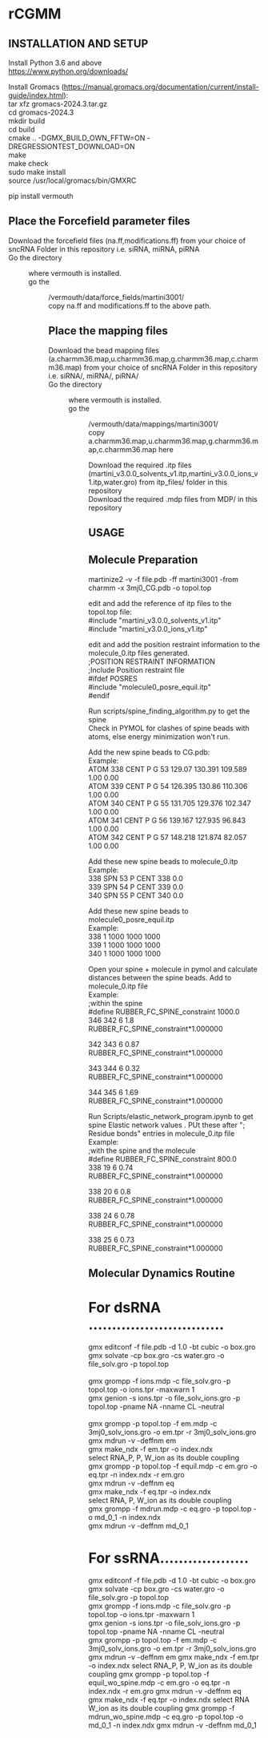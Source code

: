 # rCGMM

INSTALLATION AND SETUP
----------------------
Install Python 3.6 and above<br/>
  https://www.python.org/downloads/<br/>

Install Gromacs (https://manual.gromacs.org/documentation/current/install-guide/index.html):<br/>
  tar xfz gromacs-2024.3.tar.gz<br/>
  cd gromacs-2024.3<br/>
  mkdir build<br/>
  cd build<br/>
  cmake .. -DGMX_BUILD_OWN_FFTW=ON -DREGRESSIONTEST_DOWNLOAD=ON<br/>
  make<br/>
  make check<br/>
  sudo make install<br/>
  source /usr/local/gromacs/bin/GMXRC<br/>

pip install vermouth<br/>

Place the Forcefield parameter files
--------------------------------------
Download the forcefield files (na.ff,modifications.ff) from your choice of sncRNA Folder in this repository i.e. siRNA, miRNA, piRNA <br/>
Go the directory <dir> where vermouth is installed.<br/>
go the <dir>/vermouth/data/force_fields/martini3001/<br/>
copy na.ff and modifications.ff to the above path.<br/>

Place the mapping files 
---------------------------------
Download the bead mapping files (a.charmm36.map,u.charmm36.map,g.charmm36.map,c.charmm36.map) from your choice of sncRNA Folder in this repository i.e. siRNA/, miRNA/, piRNA/<br/>
Go the directory <dir> where vermouth is installed.<br/>
go the <dir>/vermouth/data/mappings/martini3001/ <br/>
copy a.charmm36.map,u.charmm36.map,g.charmm36.map,c.charmm36.map here<br/>

Download the required .itp files (martini_v3.0.0_solvents_v1.itp,martini_v3.0.0_ions_v1.itp,water.gro) from itp_files/ folder in this repository<br/>
Download the required .mdp files from MDP/ in this repository<br/>

USAGE
-------------------------
Molecule Preparation
--------------------------
martinize2 -v -f file.pdb -ff martini3001 -from charmm -x 3mj0_CG.pdb -o topol.top <br/>

edit and add the reference of itp files to  the topol.top file:<br/>
  #include "martini_v3.0.0_solvents_v1.itp"  <br/>
  #include "martini_v3.0.0_ions_v1.itp"<br/>

edit and add the position restraint information to the molecule_0.itp files generated.<br/>
  ;POSITION RESTRAINT INFORMATION <br/>
  ;Include Position restraint file <br/>
  #ifdef POSRES <br/>
  #include "molecule0_posre_equil.itp"<br/> 
  #endif <br/>

Run scripts/spine_finding_algorithm.py to get the spine <br/>
Check in PYMOL for clashes of spine beads with atoms, else energy minimization won't run. <br/>

Add the new spine beads to CG.pdb: <br/>
Example:<br/>
  ATOM    338 CENT P   G  53     129.07  130.391 109.589  1.00  0.00<br/>
  ATOM    339 CENT P   G  54     126.395 130.86  110.306  1.00  0.00<br/>
  ATOM    340 CENT P   G  55     131.705 129.376 102.347  1.00  0.00<br/>
  ATOM    341 CENT P   G  56     139.167 127.935  96.843  1.00  0.00<br/>
  ATOM    342 CENT P   G  57     148.218 121.874  82.057  1.00  0.00<br/>

Add these new spine beads to molecule_0.itp <br/>
Example:<br/>
  338 SPN  53 P CENT 338  0.0 <br/>
  339 SPN  54 P CENT 339  0.0 <br/>
  340 SPN  55 P CENT 340  0.0 <br/>

Add these new spine beads to molecule0_posre_equil.itp <br/>
Example: <br/>
  338     1  1000  1000  1000 <br/>
  339     1  1000  1000  1000 <br/>
  340     1  1000  1000  1000 <br/>

Open your spine + molecule in pymol and calculate distances between the spine beads. Add to molecule_0.itp file <br/>
Example: <br/>
  ;within the spine <br/>
  #define RUBBER_FC_SPINE_constraint 1000.0 <br/>
  346 342 6 1.8  RUBBER_FC_SPINE_constraint*1.000000 <br/>
  
  342 343 6 0.87 RUBBER_FC_SPINE_constraint*1.000000 <br/>
  
  343 344 6 0.32 RUBBER_FC_SPINE_constraint*1.000000 <br/>
  
  344 345 6 1.69 RUBBER_FC_SPINE_constraint*1.000000 <br/>

Run Scripts/elastic_network_program.ipynb to get spine Elastic network values . PUt these after "; Residue bonds" entries in molecule_0.itp file <br/>
Example: <br/>
  ;with the spine and the molecule <br/>
  #define RUBBER_FC_SPINE_constraint 800.0 <br/>
  338 19 6 0.74 RUBBER_FC_SPINE_constraint*1.000000  <br/>
  
  338 20 6 0.8 RUBBER_FC_SPINE_constraint*1.000000 <br/>
  
  338 24 6 0.78 RUBBER_FC_SPINE_constraint*1.000000 <br/>
  
  338 25 6 0.73 RUBBER_FC_SPINE_constraint*1.000000 <br/>

Molecular Dynamics Routine
----------------------
# For dsRNA .............................
gmx editconf -f file.pdb  -d 1.0 -bt cubic -o box.gro<br/>
gmx solvate -cp box.gro -cs water.gro -o file_solv.gro -p topol.top   <br/>  
gmx grompp -f ions.mdp -c file_solv.gro -p topol.top -o ions.tpr -maxwarn 1  <br/> 
gmx genion -s ions.tpr -o file_solv_ions.gro -p topol.top -pname NA -nname CL -neutral<br/>    
gmx grompp -p topol.top -f em.mdp -c 3mj0_solv_ions.gro -o em.tpr  -r    3mj0_solv_ions.gro<br/>
gmx mdrun -v -deffnm em <br/>
gmx make_ndx -f em.tpr -o index.ndx <br/> 
select RNA_P, P, W_ion as its double coupling <br/>
gmx grompp -p topol.top -f equil.mdp -c em.gro -o eq.tpr   -n index.ndx -r em.gro <br/>
gmx mdrun -v -deffnm eq  <br/>
gmx make_ndx -f eq.tpr -o index.ndx <br/>
select RNA, P, W_ion as its double coupling <br/>
gmx grompp -f mdrun.mdp -c eq.gro -p topol.top -o md_0_1  -n index.ndx <br/> 
gmx mdrun -v -deffnm md_0_1 <br/>



# For ssRNA...................
gmx editconf -f file.pdb  -d 1.0 -bt cubic -o box.gro
gmx solvate -cp box.gro -cs water.gro -o file_solv.gro -p topol.top     
gmx grompp -f ions.mdp -c file_solv.gro -p topol.top -o ions.tpr -maxwarn 1   
gmx genion -s ions.tpr -o file_solv_ions.gro -p topol.top -pname NA -nname CL -neutral    
gmx grompp -p topol.top -f em.mdp -c 3mj0_solv_ions.gro -o em.tpr  -r    3mj0_solv_ions.gro
gmx mdrun -v -deffnm em 
gmx make_ndx -f em.tpr -o index.ndx 
select RNA_P, P, W_ion as its double coupling
gmx grompp -p topol.top -f equil_wo_spine.mdp -c em.gro -o eq.tpr   -n index.ndx -r em.gro
gmx mdrun -v -deffnm eq  
gmx make_ndx -f eq.tpr -o index.ndx 
select RNA W_ion as its double coupling
gmx grompp -f mdrun_wo_spine.mdp -c eq.gro -p topol.top -o md_0_1  -n index.ndx 
gmx mdrun -v -deffnm md_0_1 


















